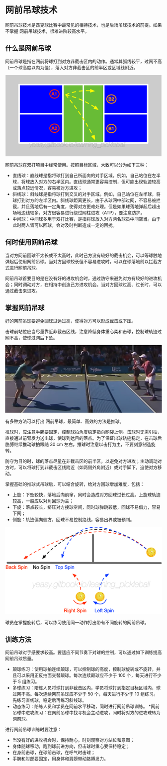 # 网前吊球技术

网前吊球技术是匹克球比赛中最常见的相持技术，也是后场吊球技术的前提。如果不掌握 网前吊球技术，很难进阶较高水平。

## 什么是网前吊球

网前吊球是指在网前将球打到对方非截击区内的动作。通常其弧线较平，过网不高（一个球高度以内为佳），落入对方非截击区的前半区或区域线附近。

![三种网前吊球线路](_images/dink-target.png)

网前吊球在双打项目中经常使用。按照目标区域，大致可以分为如下三种：

* 直线球：直线球是指将球打到自己所面向的对手区域。例如，自己站位在左半球，将球放入对方的右半区内。直线球通常更容易控制，但可能出现轨迹较高或落点较远情况，容易被对方进攻；
* 斜线球：斜线球是指将球打到交叉的对手区域。例如，自己站位在左半球，将球打到对方的左半区内。斜线球距离更长，由于从球网中部过网，不容易被拦截，并且落地后有一定角度，使得对方更难处理。但是如果球落地弹起后超出场地边线较多，对方很容易进行绕过网柱进攻（ATP），要注意防护。
* 中间球：中间球多用于双打比赛，是指将球放入对方两名球员中间空当。由于此时两人皆可以回球，会对及时判断造成一定的困扰。

## 何时使用网前吊球

当对方网前回球不太长或不太高时，此时己方没有较好的截击机会，可以等球触地弹起后使用网前吊球。当对方回球较长但不容易进攻时，可以在球落地前以拦截方式进行网前吊球。

网前吊球首要目的是在没有好的进攻机会时，通过防守来避免对方有较好的进攻机会；同时调动对方，在相持中创造己方进攻机会。当对方回球过高、过长时，可以通过截击来进攻。

## 掌握网前吊球

好的网前吊球要避免回球过远过高，使得对方可以形成截击或下压。

击球前站位应当尽量靠近非截击区线，注意降低身体重心柔和击球，控制球轨迹过网不高，使球过网后下坠。

![网前吊球时要注意控制球的轨迹过网不高](_images/dink-low.png)

有多种方法可以打出 网前吊球，最简单、高效的方法是推球。

推球时，应注意手腕要固定，控制球拍角度稳定指向网袋上侧。击球时无需引拍，直接通过前臂发力送出球，使球到达目的落点。为了保证出球轨迹稳定，在击球后胳膊继续推动球拍跟随 30 cm 左右。推球时注意以击打为主，不要刻意制造旋转。

防守为目的时，球的落点尽量在非截击区的前半区，以避免对方进攻；主动调动对方时，可以将球打到非截击区线附近（如两侧外角附近）或对手脚下，迫使对方移动。

掌握基础的推球式吊球后，可以结合旋转，给对方回球增加难度，包括：

* 上旋：下坠较快，落地后向前窜，同时会造成对方回球过长过高。上旋球轨迹较高，一般应以对角回球为主；
* 下旋：落点较长，挤压对方接球空间，同时球弹跳较低，回球不易借力，容易下网；
* 侧旋：轨迹偏向侧方，回球不易控制路线，容易出界或被预判。

![不同旋转造成的飞行轨迹偏离](_images/spin-trajectory.png)

球员在掌握旋转后，可以练习使用同一动作打出带有不同旋转的网前吊球。

## 训练方法

网前吊球对手感要求较高。要适应不同节奏下对球的控制，可以通过如下训练提高网前吊球质量。

* 颠球练习：使用球拍连续颠球，可以控制球的高度，控制球旋转或不旋转，并且可以采用正反拍面交替颠球。每次连续颠球应不少于 100 个，每天进行不少于 5 组练习。
* 多球练习：陪练人员将球打到非截击区内，学员将球打到指定目标区域内，球过网不高。每次连续网前吊球应不少于 50 个，每天进行不少于 10 组练习。先练习直线球，稳定后再练习斜线球。
* 动态练习：陪练人员和学员在网前水平移动，同时进行网前吊球训练。
*网前吊球中进攻练习：在网前吊球中找寻机会主动进攻，同时将对方的进攻球转为网前球。

进行网前吊球训练时要注意：

* 当没有好的进攻机会时，保持耐心，时刻观察对方站位和意图；
* 身体随球移动，跑到球前进方向，但击球时重心要保持稳定；
* 在身前击球，在球前击球，在呼气时击球；
* 手腕和肘部要固定，用身体和肩膀带动胳膊发力。